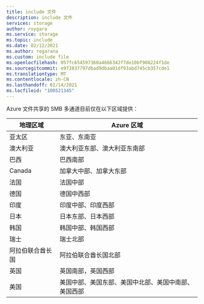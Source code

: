```yaml
---
title: include 文件
description: include 文件
services: storage
author: roygara
ms.service: storage
ms.topic: include
ms.date: 02/12/2021
ms.author: rogarana
ms.custom: include file
ms.openlocfilehash: 057fc654597360a4666342f7de10bf908224f1de
ms.sourcegitcommit: e972837797dbad9dbaa01df93abd745cb357cde1
ms.translationtype: MT
ms.contentlocale: zh-CN
ms.lasthandoff: 02/14/2021
ms.locfileid: "100521345"
---
```

Azure 文件共享的 SMB 多通道目前仅在以下区域提供：

| 地理区域 | Azure 区域 |
|-------------|-------------------|
| 亚太区 | 东亚、东南亚|
| 澳大利亚 | 澳大利亚东部、澳大利亚东南部 |
| 巴西 | 巴西南部 |
| Canada | 加拿大中部、加拿大东部 |
| 法国 | 法国中部 |
| 德国 | 德国中西部 |
| 印度 | 印度中部、印度西部 |
| 日本 | 日本东部、日本西部 |
| 韩国 | 韩国中部、韩国西部 |
| 瑞士 | 瑞士北部 |
| 阿拉伯联合酋长国 | 阿拉伯联合酋长国北部 |
| 英国 | 英国南部，英国西部 |
| 美国 | 美国中部、美国东部、美国中北部、美国中南部、美国西部 |